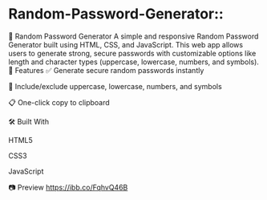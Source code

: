 # Random-Password-Generator::

🔐 Random Password Generator A simple and responsive Random Password Generator built using HTML, CSS, and JavaScript. This web app allows users to generate strong, secure passwords with customizable options like length and character types (uppercase, lowercase, numbers, and symbols).
🚀 Features
✅ Generate secure random passwords instantly

🔡 Include/exclude uppercase, lowercase, numbers, and symbols

📋 One-click copy to clipboard

🛠️ Built With

HTML5

CSS3 

JavaScript 


📷 Preview
https://ibb.co/FqhvQ46B
